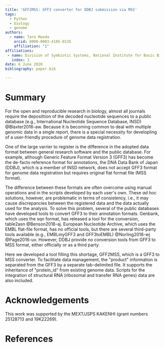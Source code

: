 ```yaml
---
title: 'GFF2MSS: GFF3 converter for DDBJ submission via MSS'
tags:
  - Python
  - biology
  - genome
authors:
  - name: Taro Maeda
    orcid: 0000-0003-4185-0135
    affiliation: "1"
affiliations:
 - name: Division of Symbiotic Systems, National Institute for Basic Biology
   index: 1
date: 6 June 2020
bibliography: paper.bib

---
```


# Summary 

For the open and reproducible research in biology, almost all journals require the deposittion of the decoded nucleotide sequences to a public database (e.g., International Nucleotide Sequence Database, INSD) @Blaxter2016-aw. Because it is becoming common to deal with multiple genomic data in a single report, there is a special necessity for developling of a user-friendly procedure of genome data registration. 

One of the large varrier to register is the difference in the adopted data format between general research software and the public database. For example, although Generic Feature Format Version 3 (GFF3) has become the de-facto reference format for annotations, the DNA Data Bank of Japan (DDBJ), which is a member of INSD network, does not accept GFF3 format for genome data registration but requires original flat format file (MSS format).

The difference between these formats are often overcome using manual operations and in the scripts developed by each user's own. These *ad hoc* solutions, however, are problematic in terms of consistency, i.e., it may cause discrepancies between the registered data and the data actually used for the analysis. To solve this problem, several of the public databases have developed tools to convert GFF3 to their annotation formats. Genbank, which uses the sqn format, has released a tool for the conversion, table2asn @Benson2018-aj. European Nucleotide Archive, which uses the EMBL flat-file format, has no official tools, but there are several third-party tools available (e.g., EMBLmyGFF3 and GFF3toEMBL) @Norling2018-wj @Page2016-uv. However, DDBJ provide no conversion tools from GFF3 to MSS format, either officially or as a third party.

Here we developed a tool filling this shortage, GFF2MSS, which is a GFF3 to MSS converter. To facilitate data management, the "product" information is separated from the GFF3 by a separate tab-delimited file. It supports the inheritance of "protein_id" from existing genome data. Scripts for the integration of structural RNA (ribosomal and transfer RNA genes) data are also included.

# Acknowledgements

 This work was supported by the MEXT/JSPS KAKENHI (grant numbers 25128713 and 19K22269). 

# References

